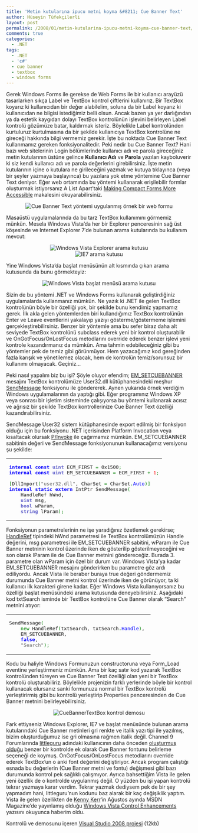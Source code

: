 ```yaml
---
title: 'Metin kutularına ipucu metni koyma &#8211; Cue Banner Text'
author: Hüseyin Tüfekçilerli
layout: post
permalink: /2008/01/metin-kutularina-ipucu-metni-koyma-cue-banner-text/
comments: true
categories:
  - .NET
tags:
  - .NET
  - 'c#'
  - cue banner
  - textbox
  - windows forms
---
```

Gerek Windows Forms ile gerekse de Web Forms ile bir kullanıcı arayüzü tasarlarken sıkça Label ve TextBox kontrol çiftlerini kullanırız. Bir TextBox koyarız ki kullanıcıdan bir değer alabilelim, soluna da bir Label koyarız ki kullanıcıdan ne bilgisi istediğimiz belli olsun. Ancak bazen ya yer darlığından ya da estetik kaygıdan dolayı TextBox kontrolünün işlevini belirleyen Label kontrolü gözümüze batar, kaldırmak isteriz. Böylelikle Label kontrolünden kurtuluruz kurtulmasına da bir şekilde kullanıcıya TextBox kontrolüne ne gireceği hakkında bilgi vermemiz gerekir. İşte bu noktada Cue Banner Text kullanmamız gereken fonksiyonalitedir. Peki nedir bu Cue Banner Text? Hani bazı web sitelerinin Login bölümlerinde kullanıcı adı ve parola gireceğiniz metin kutularının üstüne gelince **Kullanıcı Adı** ve **Parola** yazıları kayboluverir ki siz kendi kullanıcı adı ve parola değerlerini girebilirsiniz. İşte metin kutularının içine o kutulara ne girileceğini yazmak ve kutuya tıklayınca (veya bir şeyler yazmaya başlayınca) bu yazılara yok etme yöntemine Cue Banner Text deniyor. Eğer web ortamında bu yöntemi kullanarak erişilebilir formlar oluşturmak istiyorsanız A List Apart&#8217;taki [Making Compact Forms More Accessible][1] makalesini okuyarabilirsiniz. 

<p align="center">
  <img src="http://huseyint.com/wp-content/uploads/2008/01/sample_form.gif" alt="Cue Banner Text yöntemi uygulanmış örnek bir web formu" />
</p>

Masaüstü uygulamalarında da bu tarz TextBox kullanımını görmemiz münkün. Mesela Windows Vista&#8217;da her bir Explorer penceresinin sağ üst köşesinde ve Internet Explorer 7&#8242;de bulunan arama kutularında bu kullanım mevcut: 

<p align="center">
  <img src="http://huseyint.com/wp-content/uploads/2008/01/vistaexplorersearchbox.png" alt="Windows Vista Explorer arama kutusu" /><br /> <img src="http://huseyint.com/wp-content/uploads/2008/01/ie7searchbox.png" alt="IE7 arama kutusu" />
</p>

Yine Windows Vista&#8217;da başlat menüsünün alt kısmında çıkan arama kutusunda da bunu görmekteyiz: 

<p align="center">
  <img src="http://huseyint.com/wp-content/uploads/2008/01/vistastartmenusearchbox.png" alt="Windows Vista başlat menüsü arama kutusu" />
</p>

Sizin de bu yöntemi .NET ve Windows Forms kullanarak geliştirdiğiniz uygulamalarda kullanmanız mümkün. Ne yazık ki .NET ile gelen TextBox kontrolünün böyle bir özelliği yok, bir şekilde bunu kendimiz yapmamız gerek. İlk akla gelen yöntemlerden biri kullandığımız TextBox kontrolünün Enter ve Leave eventlerini yakalayıp yazıyı gösterme/göstermeme işlemini gerçekleştirebilirsiniz. Benzer bir yöntemle ama bu sefer biraz daha alt seviyede TextBox kontrolünü subclass ederek yeni bir kontrol oluşturabilir ve OnGotFocus/OnLostFocus metodlarını override ederek benzer işlevi yeni kontrole kazandırmanız da mümkün. Ama tahmin edebileceğiniz gibi bu yöntemler pek de temiz gibi görünmüyor. Hem yazacağımız kod gereğinden fazla karışık ve yönetilemez olacak, hem de kontrolün temiz/sorunsuz bir kullanımı olmayacak. Geçiniz&#8230; 

Peki nasıl yapalım biz bu işi? Şöyle oluyor efendim; [EM_SETCUEBANNER][2] mesajını TextBox kontrolümüze User32.dll kütüphanesindeki meşhur [SendMessage][3] fonksiyonu ile göndererek. Aynen yukarıda örnek verdiğim Windows uygulamalarının da yaptığı gibi. Eğer programınız Windows XP veya sonrası bir işletim sisteminde çalışıyorsa bu yöntemi kullanarak acısız ve ağrısız bir şekilde TextBox kontrollerinize Cue Banner Text özelliği kazandırabilirsiniz. 

SendMessage User32 sistem kütüphanesinde export edilmiş bir fonksiyon olduğu için bu fonksiyonu .NET içerisinden Platform Invocation veya kısaltacak olursak [P/Invoke][4] ile çağırmamız mümkün. EM_SETCUEBANNER sabitinin değeri ve SendMessage fonksiyonunun kullanacağımız versiyonu şu şekilde: 

<div class="wp_syntax">
  <table>
    <tr>
      <td class="code">
        <pre class="csharp" style="font-family:monospace;"><span style="color: #0600FF; font-weight: bold;">internal</span> <span style="color: #0600FF; font-weight: bold;">const</span> <span style="color: #6666cc; font-weight: bold;">uint</span> ECM_FIRST <span style="color: #008000;">=</span> 0x1500<span style="color: #008000;">;</span>
<span style="color: #0600FF; font-weight: bold;">internal</span> <span style="color: #0600FF; font-weight: bold;">const</span> <span style="color: #6666cc; font-weight: bold;">uint</span> EM_SETCUEBANNER <span style="color: #008000;">=</span> ECM_FIRST <span style="color: #008000;">+</span> <span style="color: #FF0000;">1</span><span style="color: #008000;">;</span>
&nbsp;
<span style="color: #008000;">&#91;</span>DllImport<span style="color: #008000;">&#40;</span><span style="color: #666666;">"user32.dll"</span>, CharSet <span style="color: #008000;">=</span> CharSet<span style="color: #008000;">.</span><span style="color: #0000FF;">Auto</span><span style="color: #008000;">&#41;</span><span style="color: #008000;">&#93;</span>
<span style="color: #0600FF; font-weight: bold;">internal</span> <span style="color: #0600FF; font-weight: bold;">static</span> <span style="color: #0600FF; font-weight: bold;">extern</span> IntPtr SendMessage<span style="color: #008000;">&#40;</span>
    HandleRef hWnd, 
    <span style="color: #6666cc; font-weight: bold;">uint</span> msg, 
    <span style="color: #6666cc; font-weight: bold;">bool</span> wParam, 
    <span style="color: #6666cc; font-weight: bold;">string</span> lParam<span style="color: #008000;">&#41;</span><span style="color: #008000;">;</span></pre>
      </td>
    </tr>
  </table>
</div>

Fonksiyonun parametrelerinin ne işe yaradığınız özetlemek gerekirse; [HandleRef][5] tipindeki hWnd parametresi ile TextBox kontrolümüzün Handle değerini, msg parametresi ile EM\_SETCUEBANNER sabitini, wParam ile Cue Banner metninin kontrol üzerinde iken de gösterilip gösterilmeyeceğini ve son olarak lParam ile de Cue Banner metnini göndereceğiz. Burada 3. parametre olan wParam için özel bir durum var. Windows Vista&#8217;ya kadar EM\_SETCUEBANNER mesajını gönderirken bu parametre göz ardı ediliyordu. Ancak Vista ile beraber buraya true değeri göndermemiz durumunda Cue Banner metni kontrol üzerinde iken de görünüyor, ta ki kullanıcı ilk karakteri girene kadar. Eğer Windows Vista kullanıyorsanız bu özelliği başlat menüsündeki arama kutusunda deneyebilirsiniz. Aşağıdaki kod txtSearch isminde bir TextBox kontrolüne Cue Banner olarak &#8220;Search&#8221; metnini atıyor: 

<div class="wp_syntax">
  <table>
    <tr>
      <td class="code">
        <pre class="csharp" style="font-family:monospace;">SendMessage<span style="color: #008000;">&#40;</span>
    <span style="color: #008000;">new</span> HandleRef<span style="color: #008000;">&#40;</span>txtSearch, txtSearch<span style="color: #008000;">.</span><span style="color: #0000FF;">Handle</span><span style="color: #008000;">&#41;</span>, 
    EM_SETCUEBANNER, 
    <span style="color: #0600FF; font-weight: bold;">false</span>, 
    <span style="color: #666666;">"Search"</span><span style="color: #008000;">&#41;</span><span style="color: #008000;">;</span></pre>
      </td>
    </tr>
  </table>
</div>

Kodu bu haliyle Windows Formunuzun constructoruna veya Form_Load eventine yerleştirmeniz mümkün. Ama bir kaç satır kod yazarak TextBox kontrolünden türeyen ve Cue Banner Text özelliği olan yeni bir TextBox kontrolü oluşturabiliriz. Böylelikle projenizin farklı yerlerinde böyle bir kontrol kullanacak olursanız sanki formunuza normal bir TextBox kontrolü yerleştirirmiş gibi bu kontrolü yerleştirip Properties penceresinden de Cue Banner metnini belirleyebilirsiniz. 

<p align="center">
  <img src='http://huseyint.com/wp-content/uploads/2008/01/cuebannertextboxdemo.png' alt='CueBannerTextBox kontrol demosu' />
</p>

Fark ettiyseniz Windows Explorer, IE7 ve başlat menüsünde bulunan arama kutularındaki Cue Banner metinleri gri renkte ve italik yazı tipi ile yazılmış, bizim oluşturduğumuz ise gri olmasına rağmen italik değil. Channel 9 Forumlarında [littleguru][6] adındaki kullanıcının daha önceden [oluşturmuş olduğu][7] benzer bir kontrolde ek olarak Cue Banner fontunu belirleme seçeneği de koymuş. OnGotFocus/OnLostFocus metodlarını override ederek TextBox&#8217;un o anki font değerini değiştiriyor. Ancak program çalıştığı esnada bu değerlerin (Cue Banner metni ve fontu) değişmesi gibi bazı durumunda kontrol pek sağlıklı çalışmıyor. Ayrıca bahsettiğim Vista ile gelen yeni özellik de o kontrolde uygulanmış değil. O yüzden bu işi yapan kontrolü tekrar yazmaya karar verdim. Tekrar yazmak dediysem pek de bir şey yapmadım hani, littleguru&#8217;nun kodunu baz alarak bir kaç değişiklik yaptım. Vista ile gelen özellikten de [Kenny Kerr][8]&#8216;in Ağustos ayında MSDN Magazine&#8217;de yayınlamış olduğu [Windows Vista Control Enhancements][9] yazısını okuyunca haberim oldu. 

Kontrolü ve demosunu içeren [Visual Studio 2008 projesi][10] (12kb)

 [1]: http://www.alistapart.com/articles/makingcompactformsmoreaccessible/ "Making Compact Forms More Accessible by Mike Brittain"
 [2]: http://msdn2.microsoft.com/en-us/library/bb761639(VS.85).aspx
 [3]: http://www.pinvoke.net/default.aspx/user32.SendMessage
 [4]: http://msdn2.microsoft.com/en-us/library/aa719104.aspx "Using P/Invoke to Call Unmanaged APIs from Your Managed Classes"
 [5]: http://msdn2.microsoft.com/en-us/library/system.runtime.interopservices.handleref.aspx
 [6]: http://channel9.msdn.com/Niners/littleguru
 [7]: http://channel9.msdn.com/ShowPost.aspx?PostID=208895
 [8]: http://weblogs.asp.net/kennykerr/
 [9]: http://msdn.microsoft.com/msdnmag/issues/07/08/WindowsCPP/default.aspx#S2
 [10]: http://huseyint.com/projeler/CueBannerTextBox_Control.zip